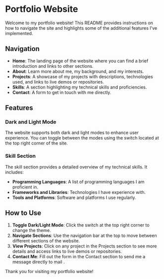 # Portfolio Website

Welcome to my portfolio website! This README provides instructions on how to navigate the site and highlights some of the additional features I've implemented.

## Navigation

- **Home**: The landing page of the website where you can find a brief introduction and links to other sections.
- **About**: Learn more about me, my background, and my interests.
- **Projects**: A showcase of my projects with descriptions, technologies used, and links to live demos or repositories.
- **Skills**: A section highlighting my technical skills and proficiencies.
- **Contact**: A form to get in touch with me directly.

## Features

### Dark and Light Mode

The website supports both dark and light modes to enhance user experience. You can toggle between the modes using the switch located at the top right corner of the site.

### Skill Section

The skill section provides a detailed overview of my technical skills. It includes:

- **Programming Languages**: A list of programming languages I am proficient in.
- **Frameworks and Libraries**: Technologies I have experience with.
- **Tools and Platforms**: Software and platforms I use regularly.

## How to Use

1. **Toggle Dark/Light Mode**: Click the switch at the top right corner to change the theme.
2. **Navigate Sections**: Use the navigation bar at the top to move between different sections of the website.
3. **View Projects**: Click on any project in the Projects section to see more details and access links to live demos or repositories.
4. **Contact Me**: Fill out the form in the Contact section to send me a message directly to mail   .

Thank you for visiting my portfolio website!
